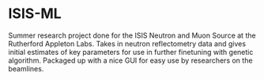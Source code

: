 # ISIS-ML

Summer research project done for the ISIS Neutron and Muon Source at the Rutherford Appleton Labs. Takes in neutron reflectometry data and gives initial estimates of key parameters for use in further finetuning with genetic algorithm. Packaged up with a nice GUI for easy use by researchers on the beamlines.
